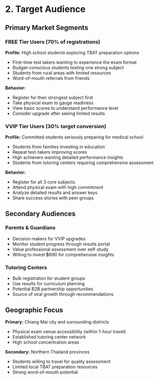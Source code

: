# 2. Target Audience

## Primary Market Segments

### FREE Tier Users (70% of registrations)
**Profile:** High school students exploring TBAT preparation options
- First-time test takers wanting to experience the exam format
- Budget-conscious students testing one strong subject
- Students from rural areas with limited resources
- Word-of-mouth referrals from friends

**Behavior:**
- Register for their strongest subject first
- Take physical exam to gauge readiness
- View basic scores to understand performance level
- Consider upgrade after seeing limited results

### VVIP Tier Users (30% target conversion)
**Profile:** Committed students seriously preparing for medical school
- Students from families investing in education
- Repeat test-takers improving scores
- High achievers wanting detailed performance insights
- Students from tutoring centers requiring comprehensive assessment

**Behavior:**
- Register for all 3 core subjects
- Attend physical exam with high commitment
- Analyze detailed results and answer keys
- Share success stories with peer groups

## Secondary Audiences

### Parents & Guardians
- Decision makers for VVIP upgrades
- Monitor student progress through results portal
- Value professional assessment over self-study
- Willing to invest ฿690 for comprehensive insights

### Tutoring Centers
- Bulk registration for student groups
- Use results for curriculum planning
- Potential B2B partnership opportunities
- Source of viral growth through recommendations

## Geographic Focus

**Primary:** Chiang Mai city and surrounding districts
- Physical exam venue accessibility (within 1-hour travel)
- Established tutoring center network
- High school concentration areas

**Secondary:** Northern Thailand provinces
- Students willing to travel for quality assessment
- Limited local TBAT preparation resources
- Strong word-of-mouth potential
